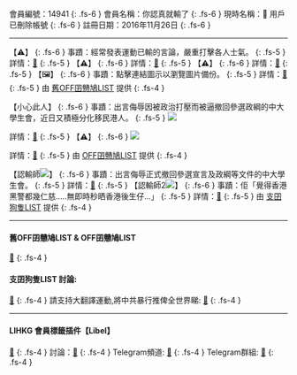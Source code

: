 會員編號：14941
{: .fs-6 }
會員名稱：你認真就輸了
{: .fs-6 }
現時名稱：🗿 用戶已刪除帳號
{: .fs-6 }
註冊日期：2016年11月26日
{: .fs-6 }

---

<div class="code-example" markdown="1">

【⚠️】
{: .fs-6 }
事蹟：經常發表運動已輸的言論，嚴重打擊各人士氣。
{: .fs-5 }
詳情：[🔗](https://lih.kg/1661557)
{: .fs-5 }
【⚠️】
{: .fs-6 }
詳情：[🔗](https://lih.kg/fHdJRT)
{: .fs-5 }
【⚠️】
{: .fs-6 }
詳情：[🔗](https://lih.kg/aGjJFJV)
{: .fs-5 }
【🖼️】
{: .fs-6 }
事蹟：點擊連結圖示以瀏覽圖片備份。
{: .fs-5 }
詳情：[🔗](https://filedn.eu/l9Hq1YKLkJ4m0VSXcdcfUaJ/LIHKG_on99/on9_son_2020/14941)
{: .fs-5 }
由 [舊OFF囝戇鳩LIST](#舊off囝戇鳩list--off囝戇鳩list) 提供
{: .fs-4 }

</div>
<div class="code-example" markdown="1">

【小心此人】
{: .fs-6 }
事蹟：出言侮辱因被政治打壓而被逼撤回參選政綱的中大學生會，近日又積極分化移民港人。
{: .fs-5 }
![](https://filedn.eu/l9Hq1YKLkJ4m0VSXcdcfUaJ/LIHKG_on99/on9_jai/14941/14941.1_.png)


詳情：[🔗](https://lih.kg/sxhMwEX)
{: .fs-5 }
【⚠️】
{: .fs-6 }
![](https://filedn.eu/l9Hq1YKLkJ4m0VSXcdcfUaJ/LIHKG_on99/on9_jai/14941/14941.3_.png)


詳情：[🔗](https://lih.kg/aPOJBiV)
{: .fs-5 }
由 [OFF囝戇鳩LIST](#舊off囝戇鳩list--off囝戇鳩list) 提供
{: .fs-4 }

</div>
<div class="code-example" markdown="1">

【認輸師![](https://cdn.lihkg.com/assets/faces/pig/wail.gif)】
{: .fs-6 }
事蹟：出言侮辱正式撤回參選宣言及政綱等文件的中大學生會。
{: .fs-5 }
詳情：[🔗](https://lih.kg/sxhMwEX)
{: .fs-5 }
【認輸師2![](https://cdn.lihkg.com/assets/faces/pig/wail.gif)】
{: .fs-6 }
事蹟：佢「覺得香港黑警都幾仁慈.....無即時秒晒香港後生仔...」
{: .fs-5 }
詳情：[🔗](https://lih.kg/sLmjetX)
{: .fs-5 }
由 [支囝狗隻LIST](#支囝狗隻list-討論) 提供
{: .fs-4 }

</div>

---
#### 舊OFF囝戇鳩LIST & OFF囝戇鳩LIST 
[🔗](https://bit.ly/lihkg_on9_list)
{: .fs-4 }
#### 支囝狗隻LIST 討論: 
[🔗](https://lih.kg/2908480)
{: .fs-4 }
請支持大翻譯運動,將中共暴行推俾全世界睇: [🔗](https://twitter.com/tgtm_official)
{: .fs-4 }

---

#### LIHKG 會員標籤插件【Libel】
[🔗](https://kitce.github.io/libel)
{: .fs-4 }
討論：[🔗](https://lih.kg/2841778)
{: .fs-4 }
Telegram頻道: [🔗](https://t.me/LibelOfficialChannel)
{: .fs-4 }
Telegram群組: [🔗](https://t.me/LibelOfficialGroup)
{: .fs-4 }
